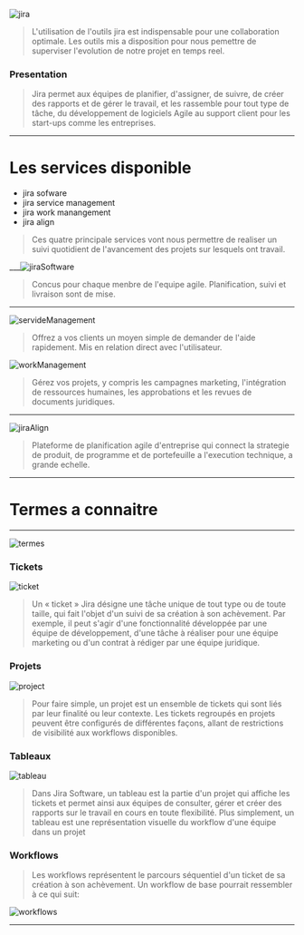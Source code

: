 ![jira](https://wac-cdn.atlassian.com/dam/jcr:48f73fa9-325e-4663-a743-daba2a0f1397/jira-social%20@2x.png)

> L'utilisation de l'outils jira est indispensable pour une collaboration optimale.
Les outils mis a disposition pour nous pemettre de superviser l'evolution de notre projet en temps reel.

### Presentation

> Jira permet aux équipes de planifier, d'assigner, de suivre, de créer des rapports et de gérer le travail, et les rassemble pour tout type de tâche, du développement de logiciels Agile au support client pour les start-ups comme les entreprises.

___

# Les services disponible

- jira sofware
- jira service management
- jira work manangement
- jira align

> Ces quatre principale services vont nous permettre de realiser un suivi quotidient de l'avancement des projets sur lesquels ont travail.

___![jiraSoftware](https://www.eficode.com/hubfs/images/blogs/Imported_Blog_Media/jira-software-tips3.jpg)

> Concus pour chaque menbre de l'equipe agile.
Planification, suivi et livraison sont de mise.
___
![servideManagement](https://www.clearvision-cm.com/wp-content/uploads/2020/11/jsm-reimagined.png)

> Offrez a vos clients un moyen simple de demander de l'aide rapidement.
Mis en relation direct avec l'utilisateur.

![workManagement](https://i.ytimg.com/vi/JFZLY4SU6gk/maxresdefault.jpg)

> Gérez vos projets, y compris les campagnes marketing, l'intégration de ressources humaines, les approbations et les revues de documents juridiques.

___
![jiraAlign](https://www.eficode.com/hubfs/jira%20align%20blog%20w600.png)

> Plateforme de planification agile d'entreprise qui connect la strategie de produit, de programme et de portefeuille a l'execution technique, a grande echelle.

___

# Termes a connaitre
___
![termes](https://www.soldevelo.com/blog/wp-content/uploads/business-requirements-in-jira-tickets-2.jpeg)
### Tickets

![ticket](https://miro.medium.com/max/1400/1*PcyJuNvS6jUBkkFkeqL1AA.png)
> Un « ticket » Jira désigne une tâche unique de tout type ou de toute taille, qui fait l'objet d'un suivi de sa création à son achèvement. Par exemple, il peut s'agir d'une fonctionnalité développée par une équipe de développement, d'une tâche à réaliser pour une équipe marketing ou d'un contrat à rédiger par une équipe juridique.

### Projets

![project](https://encrypted-tbn0.gstatic.com/images?q=tbn:ANd9GcQtuj6Y5cRL-rI0jphAeYs9zF6XrRwVYF2b9A&usqp=CAU)

> Pour faire simple, un projet est un ensemble de tickets qui sont liés par leur finalité ou leur contexte. Les tickets regroupés en projets peuvent être configurés de différentes façons, allant de restrictions de visibilité aux workflows disponibles.

### Tableaux

![tableau](https://www.twybee.com/wp-content/uploads/2021/01/tableau-de-bord-jira-cloud-gadget.jpg)

> Dans Jira Software, un tableau est la partie d'un projet qui affiche les tickets et permet ainsi aux équipes de consulter, gérer et créer des rapports sur le travail en cours en toute flexibilité. Plus simplement, un tableau est une représentation visuelle du workflow d'une équipe dans un projet

### Workflows

> Les workflows représentent le parcours séquentiel d'un ticket de sa création à son achèvement. Un workflow de base pourrait ressembler à ce qui suit:

![workflows](https://www.valiantys.com/app/uploads/2019/01/pap-workflow.png)

___

